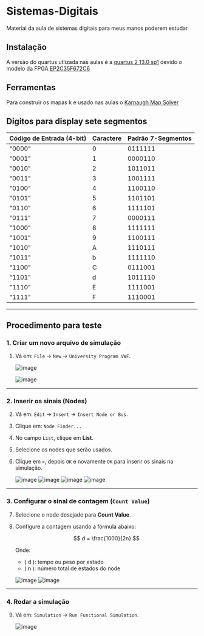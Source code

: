 # Sistemas-Digitais
Material da aula de sistemas digitais para meus manos poderem estudar

## Instalação
A versão do quartus utlizada nas aulas é a [quartus 2 13.0 sp1](https://www.intel.com/content/www/us/en/software-kit/711791/intel-quartus-ii-web-edition-design-software-version-13-0sp1-for-windows.html) devido o modelo da FPGA [EP2C35F672C6](https://br.mouser.com/ProductDetail/Altera/EP2C35F672C6?qs=jblrfmjbeiFXyTmssLjaRA%3D%3D&srsltid=AfmBOooS4BW0Sl2LeEB8vr_AoqLctsyiT7Sr3cTK78LIWsCnljQn0dVp)


## Ferramentas
Para construir os mapas k é usado nas aulas o [Karnaugh Map Solver](https://www.charlie-coleman.com/experiments/kmap/)


## Digitos para display sete segmentos

| Código de Entrada (4-bit) | Caractere | Padrão 7-Segmentos 
|---------------------------|-----------|--------------------|
| "0000"                   | 0         | 0111111           |
| "0001"                   | 1         | 0000110           |
| "0010"                   | 2         | 1011011           |
| "0011"                   | 3         | 1001111           |
| "0100"                   | 4         | 1100110           |
| "0101"                   | 5         | 1101101           |
| "0110"                   | 6         | 1111101           |
| "0111"                   | 7         | 0000111           |
| "1000"                   | 8         | 1111111           |
| "1001"                   | 9         | 1100111           |
| "1010"                   | A         | 1110111           |
| "1011"                   | b         | 1111110           |
| "1100"                   | C         | 0111001           |
| "1101"                   | d         | 1011110           |
| "1110"                   | E         | 1111001           |
| "1111"                   | F         | 1110001           |

---

## Procedimento para teste 

### 1. Criar um novo arquivo de simulação

1. Vá em: `File` → `New` → `University Program VWF`.

   ![image](https://github.com/user-attachments/assets/d8809785-9368-402f-becd-424be58fd428)
   
   ![image](https://github.com/user-attachments/assets/02d5e636-0bc0-4315-aeab-336479c587dd)

---

### 2. Inserir os sinais (Nodes)

2. Vá em: `Edit` → `Insert` → `Insert Node or Bus`.

3. Clique em: `Node Finder...`

4. No campo `List`, clique em **List**.

5. Selecione os nodes que serão usados.

6. Clique em `>`, depois `OK` e novamente `OK` para inserir os sinais na simulação.

   ![image](https://github.com/user-attachments/assets/557c3c9d-7f82-4a61-9e0d-ed23fdc60ea7)
   ![image](https://github.com/user-attachments/assets/7564be7e-cae4-4f4e-ab94-24f2b081c32c)
   ![image](https://github.com/user-attachments/assets/274596f5-ab04-4e78-a18b-ddcdba282249)
   ![image](https://github.com/user-attachments/assets/ffcc78a5-58ff-4a85-b730-302d7c1c5427)

---

### 3. Configurar o sinal de contagem (`Count Value`)

7. Selecione o node desejado para **Count Value**.

8. Configure a contagem usando a fórmula abaixo:

   $$
   d = \frac{1000}{2n}
   $$

   Onde:

   - \( d \): tempo ou peso por estado  
   - \( n \): número total de estados do node  

   ![image](https://github.com/user-attachments/assets/a17bd1b1-b921-4263-adb8-78b2cc1bc7a2)
   ![image](https://github.com/user-attachments/assets/8848ede9-49cf-4283-a2ae-beb096f3a56f)

---

### 4. Rodar a simulação

9. Vá em: `Simulation` → `Run Functional Simulation`.

   ![image](https://github.com/user-attachments/assets/78ac271c-af9f-4092-b40b-be678df208f4)







